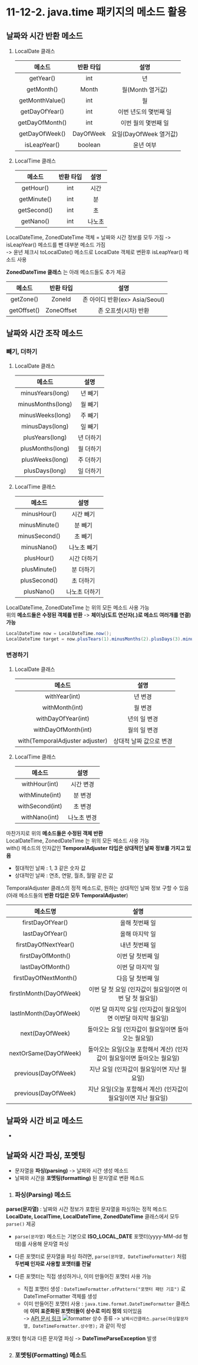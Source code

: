 # 11-12-2. java.time 패키지의 메소드 활용

## 날짜와 시간 반환 메소드

1. LocalDate 클래스

    메소드|반환 타입|설명
    :---:|:---:|:---:
    getYear()|int|년
    getMonth()|Month|월(Month 열거값)
    getMonthValue()|int|월
    getDayOfYear()|int|이번 년도의 몇번째 일
    getDayOfMonth()|int|이번 월의 몇번째 일
    getDayOfWeek()|DayOfWeek|요일(DayOfWeek 열거값)
    isLeapYear()|boolean|윤년 여부
    
2. LocalTime 클래스
    
    메소드|반환 타입|설명
    :---:|:---:|:---:
    getHour()|int|시간
    getMinute()|int|분
    getSecond()|int|초
    getNano()|int|나노초
    
LocalDateTime, ZonedDateTime 객체 = 날짜와 시간 정보를 모두 가짐 -> isLeapYear() 메소드를 뺀 대부분 메소드 가짐  
-> 윤년 체크시 toLocalDate() 메소드로 LocalDate 객체로 변환후 isLeapYear() 메소드 사용

**ZonedDateTime 클래스** 는 아래 메소드들도 추가 제공 

메소드|반환 타입|설명
:---:|:---:|:---:
getZone()|ZoneId|존 아이디 반환(ex> Asia/Seoul)
getOffset()|ZoneOffset|존 오프셋(시차) 반환
    
## 날짜와 시간 조작 메소드

### 빼기, 더하기

1. LocalDate 클래스

    메소드|설명
    :---:|:---:
    minusYears(long)|년 빼기
    minusMonths(long)|월 빼기
    minusWeeks(long)|주 빼기
    minusDays(long)|일 빼기
    plusYears(long)|년 더하기
    plusMonths(long)|월 더하기
    plusWeeks(long)|주 더하기
    plusDays(long)|일 더하기
    
    
2. LocalTime 클래스
    
    메소드|설명
    :---:|:---:
    minusHour()|시간 빼기
    minusMinute()|분 빼기
    minusSecond()|초 빼기
    minusNano()|나노초 빼기
    plusHour()|시간 더하기
    plusMinute()|분 더하기
    plusSecond()|초 더하기
    plusNano()|나노초 더하기

LocalDateTime, ZonedDateTime 는 위의 모든 메소드 사용 가능  
위의 **메소드들은 수정된 객체를 반환** -> **체이닝(도트 연산자(.)로 메소드 여러개를 연결) 가능**
```java
LocalDateTime now = LocalDateTime.now();
LocalDateTime target = now.plusTears(1).minusMonths(2).plusDays(3).minusHours(4);   // 가능
```

### 변경하기

1. LocalDate 클래스

    메소드|설명
    :---:|:---:
    withYear(int)|년 변경
    withMonth(int)|월 변경
    withDayOfYear(int)|년의 일 변경
    withDayOfMonth(int)|월의 일 변경
    with(TemporalAdjuster adjuster)|상대적 날짜 값으로 변경
    
2. LocalTime 클래스

    메소드|설명
    :---:|:---:
    withHour(int)|시간 변경
    withMinute(int)|분 변경
    withSecond(int)|초 변경
    withNano(int)|나노초 변경

마찬가지로 위의 **메소드들은 수정된 객체 반환**  
LocalDateTime, ZonedDateTime 는 위의 모든 메소드 사용 가능   
with() 메소드의 인자값인 **TemporalAdjuster 타입은 상대적인 날짜 정보를 가지고 있음**  
- 절대적인 날짜 : 1, 3 같은 숫자 값  
- 상대적인 날짜 : 연초, 연말, 월초, 월말 같은 값

TemporalAdjuster 클래스의 정적 메소드로, 원하는 상대적인 날짜 정보 구할 수 있음 (아래 메소드들의 **반환 타입은 모두 TemporalAdjuster**)

메소드명|설명
:---:|:---:
firstDayOfYear()|올해 첫번째 일
lastDayOfYear()|올해 마지막 일
firstDayOfNextYear()|내년 첫번째 일
firstDayOfMonth()|이번 달 첫번째 일
lastDayOfMonth()|이번 달 마지막 일
firstDayOfNextMonth()|다음 달 첫번째 일
firstInMonth(DayOfWeek)|이번 달 첫 요일 (인자값이 월요일이면 이번 달 첫 월요일)
lastInMonth(DayOfWeek)|이번 달 마지막 요일 (인자값이 월요일이면 이번달 마지막 월요일)
next(DayOfWeek)|돌아오는 요일 (인자값이 월요일이면 돌아오는 월요일)
nextOrSame(DayOfWeek)|돌아오는 요일(오늘 포함해서 계산) (인자값이 월요일이면 돌아오는 월요일)
previous(DayOfWeek)|지난 요일 (인자값이 월요일이면 지난 월요일)
previous(DayOfWeek)|지난 요일(오늘 포함해서 계산) (인자값이 월요일이면 지난 월요일)

## 날짜와 시간 비교 메소드

- 

## 날짜와 시간 파싱, 포멧팅 

- 문자열을 **파싱(parsing)** -> 날짜와 시간 생성 메소드
- 날짜와 시간을 **포멧팅(formatting)** 된 문자열로 변환 메소드 

1. ### 파싱(Parsing) 메소드

**parse(문자열)** : 날짜와 시간 정보가 포함된 문자열을 파싱하는 정적 메소드  
**LocalDate, LocalTime, LocalDateTime, ZonedDateTime** 클래스에서 모두 ```parse()``` 제공

- ```parse(문자열)``` 메소드는 기본으로 **ISO_LOCAL_DATE** 포맷터(yyyy-MM-dd 형태)를 사용해 문자열 파싱
- 다른 포맷터로 문자열을 파싱 하려면, ```parse(문자열, DateTimeFormatter)``` 처럼 **두번째 인자로 사용할 포맷터를 전달**

     
- 다른 포맷터는 직접 생성하거나, 이미 만들어진 포맷터 사용 가능
    - 직접 포맷터 생성 : ```DateTimeFormatter.ofPattern("포맷터 패턴 기호")``` 로 DateTimeFormatter 객체를 생성  
    - 이미 만들어진 포맷터 사용 : ```java.time.format.DateTimeFormatter``` 클래스에 **이미 표준화된 포맷터들이 상수로 미리 정의** 되어있음  
    -> [API 문서 링크](https://docs.oracle.com/javase/8/docs/api/java/time/format/DateTimeFormatter.html)
    ![formatter 상수 종류](https://user-images.githubusercontent.com/48408417/95748547-18e28d80-0cd5-11eb-9711-b5e879f10c26.png)
   -> ```날짜시간클래스.parse(파싱할문자열, DateTimeFormatter.상수명);``` 과 같이 작성    

포맷터 형식과 다른 문자열 파싱 -> **DateTimeParseException** 발생

2. ### 포멧팅(Formatting) 메소드



